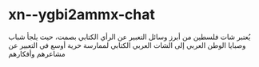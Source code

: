 # xn--ygbi2ammx-chat
يُعتبر شات فلسطين من أبرز وسائل التعبير عن الرأي الكتابي بصمت، حيث يلجأ شباب وصبايا الوطن العربي إلى الشات العربي الكتابي لممارسة حرية أوسع في التعبير عن مشاعرهم وأفكارهم
